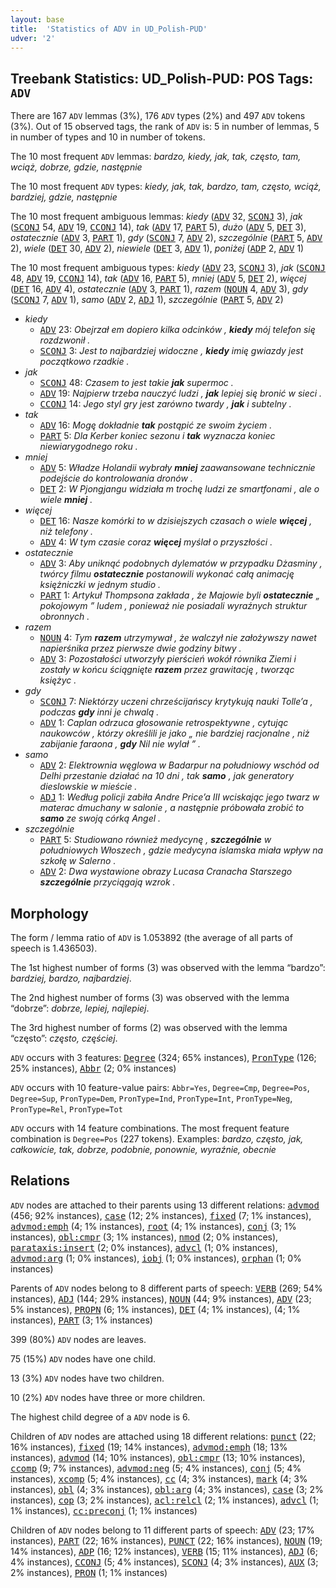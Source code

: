 ```yaml
---
layout: base
title:  'Statistics of ADV in UD_Polish-PUD'
udver: '2'
---
```


## Treebank Statistics: UD_Polish-PUD: POS Tags: `ADV`

There are 167 `ADV` lemmas (3%), 176 `ADV` types (2%) and 497 `ADV` tokens (3%).
Out of 15 observed tags, the rank of `ADV` is: 5 in number of lemmas, 5 in number of types and 10 in number of tokens.

The 10 most frequent `ADV` lemmas: <em>bardzo, kiedy, jak, tak, często, tam, wciąż, dobrze, gdzie, następnie</em>

The 10 most frequent `ADV` types:  <em>kiedy, jak, tak, bardzo, tam, często, wciąż, bardziej, gdzie, następnie</em>

The 10 most frequent ambiguous lemmas: <em>kiedy</em> (<tt><a href="pl_pud-pos-ADV.html">ADV</a></tt> 32, <tt><a href="pl_pud-pos-SCONJ.html">SCONJ</a></tt> 3), <em>jak</em> (<tt><a href="pl_pud-pos-SCONJ.html">SCONJ</a></tt> 54, <tt><a href="pl_pud-pos-ADV.html">ADV</a></tt> 19, <tt><a href="pl_pud-pos-CCONJ.html">CCONJ</a></tt> 14), <em>tak</em> (<tt><a href="pl_pud-pos-ADV.html">ADV</a></tt> 17, <tt><a href="pl_pud-pos-PART.html">PART</a></tt> 5), <em>dużo</em> (<tt><a href="pl_pud-pos-ADV.html">ADV</a></tt> 5, <tt><a href="pl_pud-pos-DET.html">DET</a></tt> 3), <em>ostatecznie</em> (<tt><a href="pl_pud-pos-ADV.html">ADV</a></tt> 3, <tt><a href="pl_pud-pos-PART.html">PART</a></tt> 1), <em>gdy</em> (<tt><a href="pl_pud-pos-SCONJ.html">SCONJ</a></tt> 7, <tt><a href="pl_pud-pos-ADV.html">ADV</a></tt> 2), <em>szczególnie</em> (<tt><a href="pl_pud-pos-PART.html">PART</a></tt> 5, <tt><a href="pl_pud-pos-ADV.html">ADV</a></tt> 2), <em>wiele</em> (<tt><a href="pl_pud-pos-DET.html">DET</a></tt> 30, <tt><a href="pl_pud-pos-ADV.html">ADV</a></tt> 2), <em>niewiele</em> (<tt><a href="pl_pud-pos-DET.html">DET</a></tt> 3, <tt><a href="pl_pud-pos-ADV.html">ADV</a></tt> 1), <em>poniżej</em> (<tt><a href="pl_pud-pos-ADP.html">ADP</a></tt> 2, <tt><a href="pl_pud-pos-ADV.html">ADV</a></tt> 1)

The 10 most frequent ambiguous types:  <em>kiedy</em> (<tt><a href="pl_pud-pos-ADV.html">ADV</a></tt> 23, <tt><a href="pl_pud-pos-SCONJ.html">SCONJ</a></tt> 3), <em>jak</em> (<tt><a href="pl_pud-pos-SCONJ.html">SCONJ</a></tt> 48, <tt><a href="pl_pud-pos-ADV.html">ADV</a></tt> 19, <tt><a href="pl_pud-pos-CCONJ.html">CCONJ</a></tt> 14), <em>tak</em> (<tt><a href="pl_pud-pos-ADV.html">ADV</a></tt> 16, <tt><a href="pl_pud-pos-PART.html">PART</a></tt> 5), <em>mniej</em> (<tt><a href="pl_pud-pos-ADV.html">ADV</a></tt> 5, <tt><a href="pl_pud-pos-DET.html">DET</a></tt> 2), <em>więcej</em> (<tt><a href="pl_pud-pos-DET.html">DET</a></tt> 16, <tt><a href="pl_pud-pos-ADV.html">ADV</a></tt> 4), <em>ostatecznie</em> (<tt><a href="pl_pud-pos-ADV.html">ADV</a></tt> 3, <tt><a href="pl_pud-pos-PART.html">PART</a></tt> 1), <em>razem</em> (<tt><a href="pl_pud-pos-NOUN.html">NOUN</a></tt> 4, <tt><a href="pl_pud-pos-ADV.html">ADV</a></tt> 3), <em>gdy</em> (<tt><a href="pl_pud-pos-SCONJ.html">SCONJ</a></tt> 7, <tt><a href="pl_pud-pos-ADV.html">ADV</a></tt> 1), <em>samo</em> (<tt><a href="pl_pud-pos-ADV.html">ADV</a></tt> 2, <tt><a href="pl_pud-pos-ADJ.html">ADJ</a></tt> 1), <em>szczególnie</em> (<tt><a href="pl_pud-pos-PART.html">PART</a></tt> 5, <tt><a href="pl_pud-pos-ADV.html">ADV</a></tt> 2)


* <em>kiedy</em>
  * <tt><a href="pl_pud-pos-ADV.html">ADV</a></tt> 23: <em>Obejrzał em dopiero kilka odcinków , <b>kiedy</b> mój telefon się rozdzwonił .</em>
  * <tt><a href="pl_pud-pos-SCONJ.html">SCONJ</a></tt> 3: <em>Jest to najbardziej widoczne , <b>kiedy</b> imię gwiazdy jest początkowo rzadkie .</em>
* <em>jak</em>
  * <tt><a href="pl_pud-pos-SCONJ.html">SCONJ</a></tt> 48: <em>Czasem to jest takie <b>jak</b> supermoc .</em>
  * <tt><a href="pl_pud-pos-ADV.html">ADV</a></tt> 19: <em>Najpierw trzeba nauczyć ludzi , <b>jak</b> lepiej się bronić w sieci .</em>
  * <tt><a href="pl_pud-pos-CCONJ.html">CCONJ</a></tt> 14: <em>Jego styl gry jest zarówno twardy , <b>jak</b> i subtelny .</em>
* <em>tak</em>
  * <tt><a href="pl_pud-pos-ADV.html">ADV</a></tt> 16: <em>Mogę dokładnie <b>tak</b> postąpić ze swoim życiem .</em>
  * <tt><a href="pl_pud-pos-PART.html">PART</a></tt> 5: <em>Dla Kerber koniec sezonu i <b>tak</b> wyznacza koniec niewiarygodnego roku .</em>
* <em>mniej</em>
  * <tt><a href="pl_pud-pos-ADV.html">ADV</a></tt> 5: <em>Władze Holandii wybrały <b>mniej</b> zaawansowane technicznie podejście do kontrolowania dronów .</em>
  * <tt><a href="pl_pud-pos-DET.html">DET</a></tt> 2: <em>W Pjongjangu widziała m trochę ludzi ze smartfonami , ale o wiele <b>mniej</b> .</em>
* <em>więcej</em>
  * <tt><a href="pl_pud-pos-DET.html">DET</a></tt> 16: <em>Nasze komórki to w dzisiejszych czasach o wiele <b>więcej</b> , niż telefony .</em>
  * <tt><a href="pl_pud-pos-ADV.html">ADV</a></tt> 4: <em>W tym czasie coraz <b>więcej</b> myślał o przyszłości .</em>
* <em>ostatecznie</em>
  * <tt><a href="pl_pud-pos-ADV.html">ADV</a></tt> 3: <em>Aby uniknąć podobnych dylematów w przypadku Dżasminy , twórcy filmu <b>ostatecznie</b> postanowili wykonać całą animację księżniczki w jednym studio .</em>
  * <tt><a href="pl_pud-pos-PART.html">PART</a></tt> 1: <em>Artykuł Thompsona zakłada , że Majowie byli <b>ostatecznie</b> „ pokojowym ” ludem , ponieważ nie posiadali wyraźnych struktur obronnych .</em>
* <em>razem</em>
  * <tt><a href="pl_pud-pos-NOUN.html">NOUN</a></tt> 4: <em>Tym <b>razem</b> utrzymywał , że walczył nie założywszy nawet napierśnika przez pierwsze dwie godziny bitwy .</em>
  * <tt><a href="pl_pud-pos-ADV.html">ADV</a></tt> 3: <em>Pozostałości utworzyły pierścień wokół równika Ziemi i zostały w końcu ściągnięte <b>razem</b> przez grawitację , tworząc księżyc .</em>
* <em>gdy</em>
  * <tt><a href="pl_pud-pos-SCONJ.html">SCONJ</a></tt> 7: <em>Niektórzy uczeni chrześcijańscy krytykują nauki Tolle’a , podczas <b>gdy</b> inni je chwalą .</em>
  * <tt><a href="pl_pud-pos-ADV.html">ADV</a></tt> 1: <em>Caplan odrzuca głosowanie retrospektywne , cytując naukowców , którzy określili je jako „ nie bardziej racjonalne , niż zabijanie faraona , <b>gdy</b> Nil nie wylał ” .</em>
* <em>samo</em>
  * <tt><a href="pl_pud-pos-ADV.html">ADV</a></tt> 2: <em>Elektrownia węglowa w Badarpur na południowy wschód od Delhi przestanie działać na 10 dni , tak <b>samo</b> , jak generatory dieslowskie w mieście .</em>
  * <tt><a href="pl_pud-pos-ADJ.html">ADJ</a></tt> 1: <em>Według policji zabiła Andre Price’a III wciskając jego twarz w materac dmuchany w salonie , a następnie próbowała zrobić to <b>samo</b> ze swoją córką Angel .</em>
* <em>szczególnie</em>
  * <tt><a href="pl_pud-pos-PART.html">PART</a></tt> 5: <em>Studiowano również medycynę , <b>szczególnie</b> w południowych Włoszech , gdzie medycyna islamska miała wpływ na szkołę w Salerno .</em>
  * <tt><a href="pl_pud-pos-ADV.html">ADV</a></tt> 2: <em>Dwa wystawione obrazy Lucasa Cranacha Starszego <b>szczególnie</b> przyciągają wzrok .</em>

## Morphology

The form / lemma ratio of `ADV` is 1.053892 (the average of all parts of speech is 1.436503).

The 1st highest number of forms (3) was observed with the lemma “bardzo”: <em>bardziej, bardzo, najbardziej</em>.

The 2nd highest number of forms (3) was observed with the lemma “dobrze”: <em>dobrze, lepiej, najlepiej</em>.

The 3rd highest number of forms (2) was observed with the lemma “często”: <em>często, częściej</em>.

`ADV` occurs with 3 features: <tt><a href="pl_pud-feat-Degree.html">Degree</a></tt> (324; 65% instances), <tt><a href="pl_pud-feat-PronType.html">PronType</a></tt> (126; 25% instances), <tt><a href="pl_pud-feat-Abbr.html">Abbr</a></tt> (2; 0% instances)

`ADV` occurs with 10 feature-value pairs: `Abbr=Yes`, `Degree=Cmp`, `Degree=Pos`, `Degree=Sup`, `PronType=Dem`, `PronType=Ind`, `PronType=Int`, `PronType=Neg`, `PronType=Rel`, `PronType=Tot`

`ADV` occurs with 14 feature combinations.
The most frequent feature combination is `Degree=Pos` (227 tokens).
Examples: <em>bardzo, często, jak, całkowicie, tak, dobrze, podobnie, ponownie, wyraźnie, obecnie</em>


## Relations

`ADV` nodes are attached to their parents using 13 different relations: <tt><a href="pl_pud-dep-advmod.html">advmod</a></tt> (456; 92% instances), <tt><a href="pl_pud-dep-case.html">case</a></tt> (12; 2% instances), <tt><a href="pl_pud-dep-fixed.html">fixed</a></tt> (7; 1% instances), <tt><a href="pl_pud-dep-advmod-emph.html">advmod:emph</a></tt> (4; 1% instances), <tt><a href="pl_pud-dep-root.html">root</a></tt> (4; 1% instances), <tt><a href="pl_pud-dep-conj.html">conj</a></tt> (3; 1% instances), <tt><a href="pl_pud-dep-obl-cmpr.html">obl:cmpr</a></tt> (3; 1% instances), <tt><a href="pl_pud-dep-nmod.html">nmod</a></tt> (2; 0% instances), <tt><a href="pl_pud-dep-parataxis-insert.html">parataxis:insert</a></tt> (2; 0% instances), <tt><a href="pl_pud-dep-advcl.html">advcl</a></tt> (1; 0% instances), <tt><a href="pl_pud-dep-advmod-arg.html">advmod:arg</a></tt> (1; 0% instances), <tt><a href="pl_pud-dep-iobj.html">iobj</a></tt> (1; 0% instances), <tt><a href="pl_pud-dep-orphan.html">orphan</a></tt> (1; 0% instances)

Parents of `ADV` nodes belong to 8 different parts of speech: <tt><a href="pl_pud-pos-VERB.html">VERB</a></tt> (269; 54% instances), <tt><a href="pl_pud-pos-ADJ.html">ADJ</a></tt> (144; 29% instances), <tt><a href="pl_pud-pos-NOUN.html">NOUN</a></tt> (44; 9% instances), <tt><a href="pl_pud-pos-ADV.html">ADV</a></tt> (23; 5% instances), <tt><a href="pl_pud-pos-PROPN.html">PROPN</a></tt> (6; 1% instances), <tt><a href="pl_pud-pos-DET.html">DET</a></tt> (4; 1% instances),  (4; 1% instances), <tt><a href="pl_pud-pos-PART.html">PART</a></tt> (3; 1% instances)

399 (80%) `ADV` nodes are leaves.

75 (15%) `ADV` nodes have one child.

13 (3%) `ADV` nodes have two children.

10 (2%) `ADV` nodes have three or more children.

The highest child degree of a `ADV` node is 6.

Children of `ADV` nodes are attached using 18 different relations: <tt><a href="pl_pud-dep-punct.html">punct</a></tt> (22; 16% instances), <tt><a href="pl_pud-dep-fixed.html">fixed</a></tt> (19; 14% instances), <tt><a href="pl_pud-dep-advmod-emph.html">advmod:emph</a></tt> (18; 13% instances), <tt><a href="pl_pud-dep-advmod.html">advmod</a></tt> (14; 10% instances), <tt><a href="pl_pud-dep-obl-cmpr.html">obl:cmpr</a></tt> (13; 10% instances), <tt><a href="pl_pud-dep-ccomp.html">ccomp</a></tt> (9; 7% instances), <tt><a href="pl_pud-dep-advmod-neg.html">advmod:neg</a></tt> (5; 4% instances), <tt><a href="pl_pud-dep-conj.html">conj</a></tt> (5; 4% instances), <tt><a href="pl_pud-dep-xcomp.html">xcomp</a></tt> (5; 4% instances), <tt><a href="pl_pud-dep-cc.html">cc</a></tt> (4; 3% instances), <tt><a href="pl_pud-dep-mark.html">mark</a></tt> (4; 3% instances), <tt><a href="pl_pud-dep-obl.html">obl</a></tt> (4; 3% instances), <tt><a href="pl_pud-dep-obl-arg.html">obl:arg</a></tt> (4; 3% instances), <tt><a href="pl_pud-dep-case.html">case</a></tt> (3; 2% instances), <tt><a href="pl_pud-dep-cop.html">cop</a></tt> (3; 2% instances), <tt><a href="pl_pud-dep-acl-relcl.html">acl:relcl</a></tt> (2; 1% instances), <tt><a href="pl_pud-dep-advcl.html">advcl</a></tt> (1; 1% instances), <tt><a href="pl_pud-dep-cc-preconj.html">cc:preconj</a></tt> (1; 1% instances)

Children of `ADV` nodes belong to 11 different parts of speech: <tt><a href="pl_pud-pos-ADV.html">ADV</a></tt> (23; 17% instances), <tt><a href="pl_pud-pos-PART.html">PART</a></tt> (22; 16% instances), <tt><a href="pl_pud-pos-PUNCT.html">PUNCT</a></tt> (22; 16% instances), <tt><a href="pl_pud-pos-NOUN.html">NOUN</a></tt> (19; 14% instances), <tt><a href="pl_pud-pos-ADP.html">ADP</a></tt> (16; 12% instances), <tt><a href="pl_pud-pos-VERB.html">VERB</a></tt> (15; 11% instances), <tt><a href="pl_pud-pos-ADJ.html">ADJ</a></tt> (6; 4% instances), <tt><a href="pl_pud-pos-CCONJ.html">CCONJ</a></tt> (5; 4% instances), <tt><a href="pl_pud-pos-SCONJ.html">SCONJ</a></tt> (4; 3% instances), <tt><a href="pl_pud-pos-AUX.html">AUX</a></tt> (3; 2% instances), <tt><a href="pl_pud-pos-PRON.html">PRON</a></tt> (1; 1% instances)

